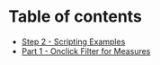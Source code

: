 # Table of contents

* [Step 2 - Scripting Examples](README.md)
* [Part 1 - Onclick Filter for Measures](part-1-onclick-filter-for-measures.md)
